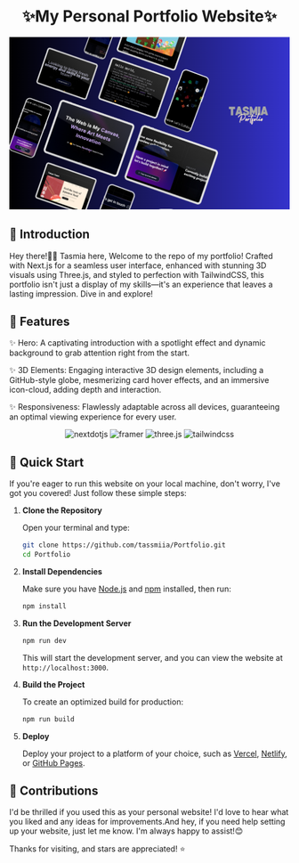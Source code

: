 
<h1 align="center">✨My Personal Portfolio Website✨ </h1>
<div align="center">
<img src="https://github.com/tassmiia/Portfolio/blob/main/public/Github_Cover.png?raw=true" alt="Project Banner">
</div>

## 🚀 Introduction
  <p>
   Hey there!🙋‍♀️ Tasmia here, Welcome to the repo of my portfolio! Crafted with Next.js for a seamless user interface, enhanced with stunning 3D visuals using Three.js, and styled to perfection with TailwindCSS, this portfolio isn't just a display of my skills—it's an experience that leaves a lasting impression. Dive in and explore!
  </p>
  

## 🔋 Features
✨ Hero: A captivating introduction with a spotlight effect and dynamic background to grab attention right from the start.

✨ 3D Elements: Engaging interactive 3D design elements, including a GitHub-style globe, mesmerizing card hover effects, and an immersive icon-cloud, adding depth and interaction.

✨ Responsiveness: Flawlessly adaptable across all devices, guaranteeing an optimal viewing experience for every user.

 <div align="center">
    <img src="https://img.shields.io/badge/-Next_JS-black?style=for-the-badge&logoColor=white&logo=nextdotjs&color=000000" alt="nextdotjs" />
    <img src="https://img.shields.io/badge/-Framer-black?style=for-the-badge&logoColor=white&logo=framer&color=0055FF" alt="framer" />
    <img src="https://img.shields.io/badge/-Three_JS-black?style=for-the-badge&logoColor=white&logo=threedotjs&color=000000" alt="three.js" />
    <img src="https://img.shields.io/badge/-Tailwind_CSS-black?style=for-the-badge&logoColor=white&logo=tailwindcss&color=06B6D4" alt="tailwindcss" />
  </div>

## 🤸 Quick Start

If you're eager to run this website on your local machine, don't worry, I've got you covered! Just follow these simple steps:

1. **Clone the Repository**

   Open your terminal and type:

   ```bash
   git clone https://github.com/tassmiia/Portfolio.git
   cd Portfolio
   ```

2. **Install Dependencies**

   Make sure you have [Node.js](https://nodejs.org/) and [npm](https://www.npmjs.com/) installed, then run:

   ```bash
   npm install
   ```

3. **Run the Development Server**

   ```bash
   npm run dev
   ```

   This will start the development server, and you can view the website at `http://localhost:3000`.

4. **Build the Project**

   To create an optimized build for production:

   ```bash
   npm run build
   ```

5. **Deploy**

   Deploy your project to a platform of your choice, such as [Vercel](https://vercel.com/), [Netlify](https://www.netlify.com/), or [GitHub Pages](https://pages.github.com/).

## 🤝 Contributions
I'd be thrilled if you used this as your personal website! I'd love to hear what you liked and any ideas for improvements.And hey, if you need help setting up your website, just let me know. I'm always happy to assist!😊

Thanks for visiting, and stars are appreciated! ⭐

